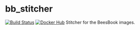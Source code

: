 # bb_stitcher
[![Build Status](https://travis-ci.com/gitmirgut/bb_stitcher.svg?token=w8m1uPToUztaVH4ZjPGD&branch=master)](https://travis-ci.com/gitmirgut/bb_stitcher)
[![Docker Hub](https://img.shields.io/badge/docker-ready-blue.svg)](https://hub.docker.com/r/gitmirgut/ubuntu_python_opencdv/)
Stitcher for the BeesBook images.
